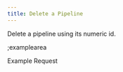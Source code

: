 ```yaml
---
title: Delete a Pipeline
---
```


Delete a pipeline using its numeric id. 

;examplearea

Example Request

<RequestExample url="https://mapi.storyblok.com/v1/spaces/606/branches/123456" httpMethod="DELETE"></RequestExample>